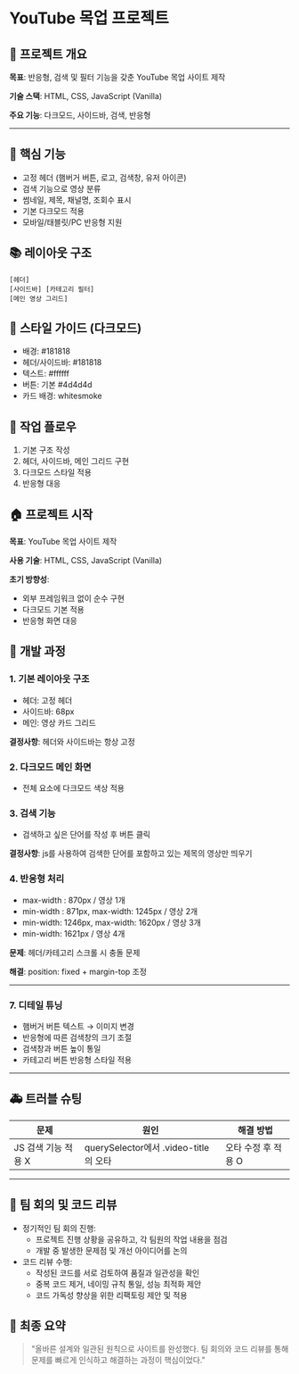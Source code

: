 # **YouTube 목업 프로젝트**

## **📄 프로젝트 개요**

**목표**: 반응형, 검색 및 필터 기능을 갖춘 YouTube 목업 사이트 제작

**기술 스택**: HTML, CSS, JavaScript (Vanilla)

**주요 기능**: 다크모드, 사이드바, 검색, 반응형

---

## **🔢 핵심 기능**

- 고정 헤더 (햄버거 버튼, 로고, 검색창, 유저 아이콘)
- 검색 기능으로 영상 분류
- 썸네일, 제목, 채널명, 조회수 표시
- 기본 다크모드 적용
- 모바일/태블릿/PC 반응형 지원

## **📚 레이아웃 구조**

```
[헤더]
[사이드바] [카테고리 필터]
[메인 영상 그리드]
```

## **🎨 스타일 가이드 (다크모드)**

- 배경: #181818
- 헤더/사이드바: #181818
- 텍스트: #ffffff
- 버튼: 기본 #4d4d4d
- 카드 배경: whitesmoke

## **📅 작업 플로우**

1. 기본 구조 작성
2. 헤더, 사이드바, 메인 그리드 구현
3. 다크모드 스타일 적용
4. 반응형 대응

## **🏠 프로젝트 시작**

**목표**: YouTube 목업 사이트 제작

**사용 기술**: HTML, CSS, JavaScript (Vanilla)

**초기 방향성**:

- 외부 프레임워크 없이 순수 구현
- 다크모드 기본 적용
- 반응형 화면 대응

## **🔨 개발 과정**

### **1. 기본 레이아웃 구조**

- 헤더: 고정 헤더
- 사이드바: 68px
- 메인: 영상 카드 그리드

**결정사항**: 헤더와 사이드바는 항상 고정

### **2. 다크모드 메인 화면**

- 전체 요소에 다크모드 색상 적용

### **3. 검색 기능**

- 검색하고 싶은 단어를 작성 후 버튼 클릭

**결정사항**: js를 사용하여 검색한 단어를 포함하고 있는 제목의 영상만 띄우기

### **4. 반응형 처리**

- max-width : 870px / 영상 1개
- min-width : 871px, max-width: 1245px / 영상 2개
- min-width: 1246px, max-width: 1620px / 영상 3개
- min-width: 1621px / 영상 4개

**문제**: 헤더/카테고리 스크롤 시 충돌 문제

**해결**: position: fixed + margin-top 조정

---

### **7. 디테일 튜닝**

- 햄버거 버튼 텍스트 → 이미지 변경
- 반응형에 따른 검색창의 크기 조절
- 검색창과 버튼 높이 통일
- 카테고리 버튼 반응형 스타일 적용

---

## **🚑 트러블 슈팅**

| **문제**            | **원인**                              | **해결 방법**       |
| ------------------- | ------------------------------------- | ------------------- |
| JS 검색 기능 적용 X | querySelector에서 .video-title의 오타 | 오타 수정 후 적용 O |

---

## **👥 팀 회의 및 코드 리뷰**

- 정기적인 팀 회의 진행:
  - 프로젝트 진행 상황을 공유하고, 각 팀원의 작업 내용을 점검
  - 개발 중 발생한 문제점 및 개선 아이디어를 논의
- 코드 리뷰 수행:
  - 작성된 코드를 서로 검토하여 품질과 일관성을 확인
  - 중복 코드 제거, 네이밍 규칙 통일, 성능 최적화 제안
  - 코드 가독성 향상을 위한 리팩토링 제안 및 적용

## **🎯 최종 요약**

> "올바른 설계와 일관된 원칙으로 사이트를 완성했다. 팀 회의와 코드 리뷰를 통해 문제를 빠르게 인식하고 해결하는 과정이 핵심이었다."
